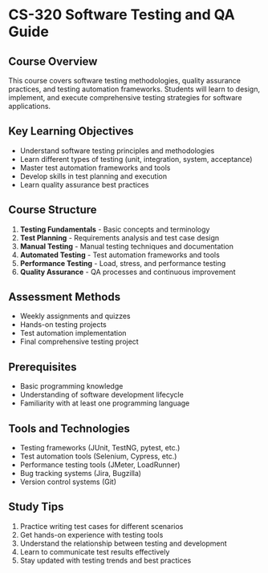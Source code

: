 # CS-320 Software Testing and QA Guide

## Course Overview
This course covers software testing methodologies, quality assurance practices, and testing automation frameworks. Students will learn to design, implement, and execute comprehensive testing strategies for software applications.

## Key Learning Objectives
- Understand software testing principles and methodologies
- Learn different types of testing (unit, integration, system, acceptance)
- Master test automation frameworks and tools
- Develop skills in test planning and execution
- Learn quality assurance best practices

## Course Structure
1. **Testing Fundamentals** - Basic concepts and terminology
2. **Test Planning** - Requirements analysis and test case design
3. **Manual Testing** - Manual testing techniques and documentation
4. **Automated Testing** - Test automation frameworks and tools
5. **Performance Testing** - Load, stress, and performance testing
6. **Quality Assurance** - QA processes and continuous improvement

## Assessment Methods
- Weekly assignments and quizzes
- Hands-on testing projects
- Test automation implementation
- Final comprehensive testing project

## Prerequisites
- Basic programming knowledge
- Understanding of software development lifecycle
- Familiarity with at least one programming language

## Tools and Technologies
- Testing frameworks (JUnit, TestNG, pytest, etc.)
- Test automation tools (Selenium, Cypress, etc.)
- Performance testing tools (JMeter, LoadRunner)
- Bug tracking systems (Jira, Bugzilla)
- Version control systems (Git)

## Study Tips
1. Practice writing test cases for different scenarios
2. Get hands-on experience with testing tools
3. Understand the relationship between testing and development
4. Learn to communicate test results effectively
5. Stay updated with testing trends and best practices
